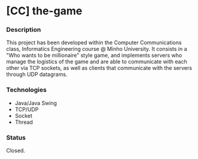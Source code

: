 # [CC] the-game

### Description
This project has been developed within the Computer Communications class, Informatics Engineering course @ Minho University. It consists in a "Who wants to be millionaire" style game, and implements servers who manage the logistics of the game and are able to communicate with each other via TCP sockets, as well as clients that communicate with the servers through UDP datagrams. 

### Technologies
* Java/Java Swing
* TCP/UDP
* Socket
* Thread

### Status
Closed.
